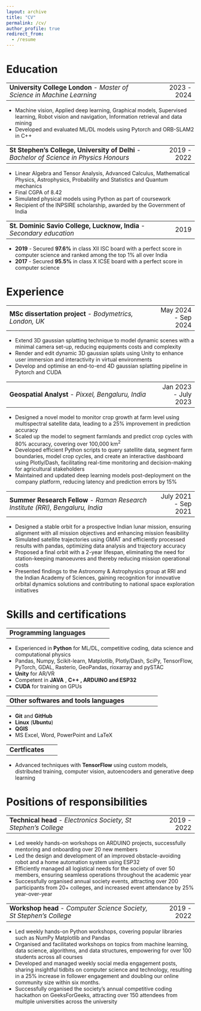 ```yaml
---
layout: archive
title: "CV"
permalink: /cv/
author_profile: true
redirect_from:
  - /resume
---
```


<!-- {% include base_path %} -->

# Education

<table style="width: 100%; border-width: 0; font-size: 17px;">
  <tr>
    <td style="width: 80%; border-width: 0;"><strong>University College London </strong>- <em>Master of Science in Machine Learning</em></td>
    <td style="text-align: right; width: 20%; border-width: 0;"><p style="margin: 0; border-width: 0;">2023 - 2024</p></td>
  </tr>
</table>

* Machine vision, Applied deep learning, Graphical models, Supervised learning, Robot vision and navigation, Information retrieval and data mining
* Developed and evaluated ML/DL models using Pytorch and ORB-SLAM2 in C++ 


<table style="width: 100%; border-width: 0; font-size: 17px;">
  <tr>
    <td style="width: 80%; border-width: 0;"><strong>St Stephen’s College, University of Delhi </strong>- <em>Bachelor of Science in Physics Honours</em></td>
    <td style="text-align: right; width: 20%; border-width: 0;"><p style="margin: 0; border-width: 0;">2019 - 2022</p></td>
  </tr>
</table>

* Linear Algebra and Tensor Analysis, Advanced Calculus, Mathematical Physics, Astrophysics, Probability and Statistics and Quantum mechanics
* Final CGPA of 8.42 
* Simulated physical models using Python as part of coursework
* Recipient of the INPSIRE scholarship, awarded by the Government of India  


<table style="width: 100%; border-width: 0; font-size: 17px;">
  <tr>
    <td style="width: 80%; border-width: 0;"><strong>St. Dominic Savio College, Lucknow, India </strong>- <em>Secondary education</em></td>
    <td style="text-align: right; width: 20%; border-width: 0;"><p style="margin: 0; border-width: 0;">2019</p></td>
  </tr>
</table>

* **2019** - Secured **97.6%** in class XII ISC board with a perfect score in computer science and ranked among the top 1% all over India
* **2017** - Secured **95.5%** in class X ICSE board with a perfect score in computer science


# Experience


<table style="width: 100%; border-width: 0; font-size: 17px;">
  <tr>
    <td style="width: 80%; border-width: 0;"><strong>MSc dissertation project </strong>- <em>Bodymetrics, London, UK</em></td>
    <td style="text-align: right; width: 20%; border-width: 0;"><p style="margin: 0; border-width: 0;">May 2024 - Sep 2024</p></td>
  </tr>
</table>

* Extend 3D gaussian splatting technique to model dynamic scenes with a minimal camera set-up, reducing equipments costs and complexity 
* Render and edit dynamic 3D gaussian splats using Unity to enhance user immersion and interactivity in virtual environments 
* Develop and optimise an end-to-end 4D gaussian splatting pipeline in Pytorch and CUDA

<table style="width: 100%; border-width: 0; font-size: 17px;">
  <tr>
    <td style="width: 80%; border-width: 0;"><strong>Geospatial Analyst </strong>- <em>Pixxel, Bengaluru, India</em></td>
    <td style="text-align: right; width: 20%; border-width: 0;"><p style="margin: 0; border-width: 0;">Jan 2023 - July 2023</p></td>
  </tr>
</table>



* Designed a novel model to monitor crop growth at farm level using multispectral satellite data, leading to a 25% improvement in prediction accuracy
* Scaled up the model to segment farmlands and predict crop cycles with 80% accuracy, covering over 100,000 km<sup>2</sup>
* Developed efficient Python scripts to query satellite data, segment farm boundaries, model crop cycles, and create an interactive dashboard using Plotly/Dash, facilitating real-time monitoring and decision-making for agricultural stakeholders
* Maintained and updated deep learning models post-deployment on the company platform, reducing latency and prediction errors by 15%





<!-- <table style="width: 100%; border-width: 0; font-size: 17px;">
  <tr>
    <td style="width: 80%; border-width: 0;"><strong>Guided project </strong>- <em>Spartificial, India</em></td>
    <td style="text-align: right; width: 20%; border-width: 0;"><p style="margin: 0; border-width: 0;">Sep 2022 - Jan 2023</p></td>
  </tr>
</table>

* Reviewed latest active fire detection techniques using multispectral satellite data
* Replicated findings of past research with Landsat-8/OLI data
* Developed python scripts to query satellite data, preprocess and segment large image tiles
* The proposed U-Net architecture based model attained a precision score of ≈ 90% at detecting active fire pixels -->





<table style="width: 100%; border-width: 0; font-size: 17px;">
  <tr>
    <td style="width: 80%; border-width: 0;"><strong>Summer Research Fellow </strong>- <em>Raman Research Institute (RRI), Bengaluru, India</em></td>
    <td style="text-align: right; width: 20%; border-width: 0;"><p style="margin: 0; border-width: 0;">July 2021 - Sep 2021</p></td>
  </tr>
</table>

* Designed a stable orbit for a prospective Indian lunar mission, ensuring alignment with all mission objectives and enhancing mission feasibility
* Simulated satellite trajectories using GMAT and efficiently processed results with pandas, optimizing data analysis and trajectory accuracy
* Proposed a final orbit with a 2-year lifespan, eliminating the need for station-keeping manoeuvres and thereby reducing mission operational costs 
* Presented findings to the Astronomy & Astrophysics group at RRI and the Indian Academy of Sciences, gaining recognition for innovative orbital dynamics solutions and contributing to national space exploration initiatives

# Skills and certifications


<table style="width: 100%; border-width: 0; font-size: 17px;">
  <tr>
    <td style="width: 80%; border-width: 0;"><strong>Programming languages</strong></td>
    <td style="text-align: right; width: 20%; border-width: 0;"></td>
  </tr>
</table>

* Experienced in **Python** for ML/DL, competitive coding, data science and computational physics 
* Pandas, Numpy, Scikit-learn, Matplotlib, Plotly/Dash, SciPy, TensorFlow, PyTorch, GDAL, Rasterio, GeoPandas, rioxarray and pySTAC
* **Unity** for AR/VR
* Competent in **JAVA** , **C++ , ARDUINO **and** ESP32**
* **CUDA** for training on GPUs

<table style="width: 100%; border-width: 0; font-size: 17px;">
  <tr>
    <td style="width: 80%; border-width: 0;"><strong>Other softwares and tools languages</strong></td>
    <td style="text-align: right; width: 20%; border-width: 0;"></td>
  </tr>
</table>

* **Git** and **GitHub** 
* **Linux** (**Ubuntu**) 
* **QGIS** 
* MS Excel, Word, PowerPoint and LaTeX

<table style="width: 100%; border-width: 0; font-size: 17px;">
  <tr>
    <td style="width: 80%; border-width: 0;"><strong>Certficates</strong></td>
    <td style="text-align: right; width: 20%; border-width: 0;"></td>
  </tr>
</table>

* Advanced techniques with **TensorFlow** using custom models, distributed training, computer vision, autoencoders and generative deep learning


# Positions of responsibilities

<table style="width: 100%; border-width: 0; font-size: 17px;">
  <tr>
    <td style="width: 80%; border-width: 0;"><strong>Technical head </strong>- <em>Electronics Society, St Stephen’s College</em></td>
    <td style="text-align: right; width: 20%; border-width: 0;"><p style="margin: 0; border-width: 0;">2019 - 2022</p></td>
  </tr>
</table>

* Led weekly hands-on workshops on ARDUINO projects, successfully mentoring and onboarding over 20 new members
* Led the design and development of an improved obstacle-avoiding robot and a home automation system using ESP32
* Efficiently managed all logistical needs for the society of over 50 members, ensuring seamless operations throughout the academic year
* Successfully organised annual society events, attracting over 200 participants from 20+ colleges, and increased event attendance by 25% year-over-year


<table style="width: 100%; border-width: 0; font-size: 17px;">
  <tr>
    <td style="width: 80%; border-width: 0;"><strong>Workshop head </strong>- <em>Computer Science Society, St Stephen’s College</em></td>
    <td style="text-align: right; width: 20%; border-width: 0;"><p style="margin: 0; border-width: 0;">2019 - 2022</p></td>
  </tr>
</table>

* Led weekly hands-on Python workshops, covering popular libraries such as NumPy Matplotlib and Pandas
* Organised and facilitated workshops on topics from machine learning, data science, algorithms, and data structures, empowering for over 100 students across all courses
* Developed and managed weekly social media engagement posts, sharing insightful tidbits on computer science and technology, resulting in a 25% increase in follower engagement and doubling our online community size within six months.
* Successfully organised the society’s annual competitive coding hackathon on GeeksForGeeks, attracting over 150 attendees from multiple universities across the university 


<!-- 

# References

Available on request -->